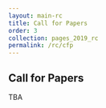```yaml
---
layout: main-rc
title: Call for Papers
order: 3
collection: pages_2019_rc
permalink: /rc/cfp
---
```

## Call for Papers
TBA
